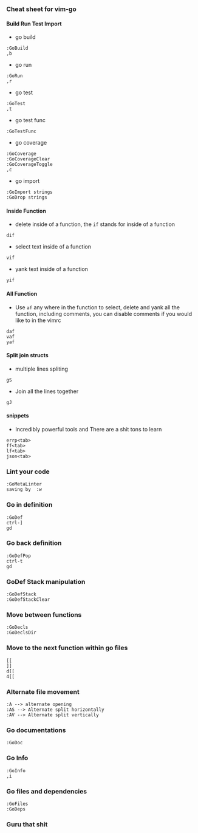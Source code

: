 ### Cheat sheet for vim-go

#### Build Run Test Import
- go build
```
:GoBuild
,b
```

- go run
```
:GoRun
,r
```

- go test
```
:GoTest
,t
```

- go test func
```
:GoTestFunc
```

- go coverage
```
:GoCoverage
:GoCoverageClear
:GoCoverageToggle
,c
```

- go import
```
:GoImport strings
:GoDrop strings
```

#### Inside Function
- delete inside of a function, the `if` stands for inside of a function
```
dif
```

- select text inside of a function
```
vif
```

- yank text inside of a function
```
yif
```
#### All Function
- Use `af` any where in the function to select, delete and yank all the function, including comments, you can disable comments if you would like to in the vimrc
```
daf
vaf
yaf
```

#### Split join structs 
- multiple lines spliting
```
gS
```
- Join all the lines together
```
gJ
```

#### snippets
- Incredibly powerful tools and There are a shit tons to learn
```
errp<tab>
ff<tab>
lf<tab>
json<tab>
```

### Lint your code
```
:GoMetaLinter
saving by  :w
```

### Go in definition
```
:GoDef
ctrl-]
gd
```

### Go back definition
```
:GoDefPop
ctrl-t
gd
```

### GoDef Stack manipulation
```
:GoDefStack
:GoDefStackClear
```

### Move between functions
```
:GoDecls
:GoDeclsDir
```

### Move to the next function within go files
```
[[
]]
d[[
4[[
```

### Alternate file movement
```
:A --> alternate opening
:AS --> Alternate split horizontally
:AV --> Alternate split vertically
```

### Go documentations
```
:GoDoc
```

### Go Info
```
:GoInfo
,i
```

### Go files and dependencies
```
:GoFiles
:GoDeps
```

### Guru that shit 

